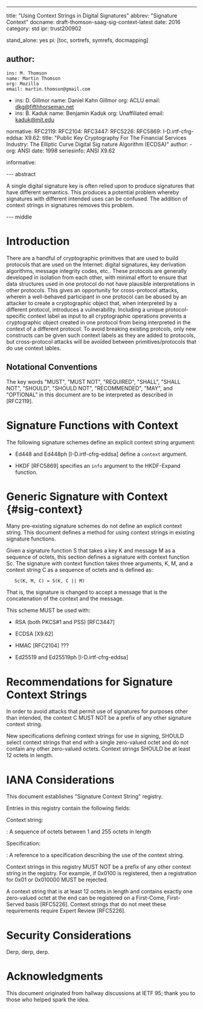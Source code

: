 ---
title: "Using Context Strings in Digital Signatures"
abbrev: "Signature Context"
docname: draft-thomson-saag-sig-context-latest
date: 2016
category: std
ipr: trust200902

stand_alone: yes
pi: [toc, sortrefs, symrefs, docmapping]

author:
 -
    ins: M. Thomson
    name: Martin Thomson
    org: Mozilla
    email: martin.thomson@gmail.com
 -
    ins: D. Gillmor
    name: Daniel Kahn Gillmor
    org: ACLU
    email: dkg@fifthhorseman.net
 -
    ins: B. Kaduk
    name: Benjamin Kaduk
    org: Unaffiliated
    email: kaduk@mit.edu


normative:
  RFC2119:
  RFC2104:
  RFC3447:
  RFC5226:
  RFC5869:
  I-D.irtf-cfrg-eddsa:
  X9.62:
     title: "Public Key Cryptography For The Financial Services Industry: The Elliptic Curve Digital Sig
nature Algorithm (ECDSA)"
     author:
       - org: ANSI
     date: 1998
     seriesinfo: ANSI X9.62

informative:


--- abstract

A single digital signature key is often relied upon to produce signatures that
have different semantics.  This produces a potential problem whereby signatures
with different intended uses can be confused.  The addition of context strings
in signatures removes this problem.

--- middle

# Introduction

There are a handful of cryptographic primitives that are used to build
protocols that are used on the Internet: digital signatures, key derivation
algorithms, message integrity codes, etc..  These protocols are generally
developed in isolation from each other, with minimal effort to ensure that data
structures used in one protocol do not have plausible interpretations in other
protocols.  This gives an opportunity for cross-protocol attacks, wherein a
well-behaved participant in one protocol can be abused by an attacker to create
a cryptographic object that, when interpreted by a different protocol,
introduces a vulnerability.  Including a unique protocol-specific context label
as input to all cryptographic operations prevents a cryptographic object
created in one protocol from being interpreted in the context of a different
protocol.  To avoid breaking existing protcols, only new constructs can be
given such context labels as they are added to protocols, but cross-protocol
attacks will be avoided between primitives/protocols that do use context
lables.

## Notational Conventions

The key words "MUST", "MUST NOT", "REQUIRED", "SHALL", "SHALL NOT", "SHOULD",
"SHOULD NOT", "RECOMMENDED", "MAY", and "OPTIONAL" in this document are to be
interpreted as described in [RFC2119].

# Signature Functions with Context

The following signature schemes define an explicit context string argument:

* Ed448 and Ed448ph [I-D.irtf-cfrg-eddsa] define a `context` argument.

* HKDF [RFC5869] specifies an `info` argument to the HKDF-Expand function.


# Generic Signature with Context {#sig-context}

Many pre-existing signature schemes do not define an explicit context string.
This document defines a method for using context strings in existing signature
functions.

Given a signature function S that takes a key K and message M as a sequence of
octets, this section defines a signature with context function Sc.  The
signature with context function takes three arguments, K, M, and a context
string C as a sequence of octets and is defined as:

~~~ inline
   Sc(K, M, C) = S(K, C || M)
~~~

That is, the signature is changed to accept a message that is the concatenation
of the context and the message.

This scheme MUST be used with:

* RSA (both PKCS#1 and PSS) [RFC3447]

* ECDSA [X9.62]

* HMAC [RFC2104]  ???

* Ed25519 and Ed25519ph [I-D.irtf-cfrg-eddsa]


# Recommendations for Signature Context Strings

In order to avoid attacks that permit use of signatures for purposes other than
intended, the context C MUST NOT be a prefix of any other signature context
string.

New specifications defining context strings for use in signing, SHOULD select
context strings that end with a single zero-valued octet and do not contain any
other zero-valued octets.  Context strings SHOULD be at least 12 octets in
length.


# IANA Considerations

This document establishes "Signature Context String" registry.

Entries in this registry contain the following fields:

Context string:

: A sequence of octets between 1 and 255 octets in length

Specification:

: A reference to a specification describing the use of the context string.

Context strings in this registry MUST NOT be a prefix of any other context
string in the registry.  For example, if 0x0100 is registered, then a
registration for 0x01 or 0x010000 MUST be rejected.

A context string that is at least 12 octets in length and contains exactly one
zero-valued octet at the end can be registered on a First-Come, First-Served
basis [RFC5226].  Context strings that do not meet these requirements require
Expert Review [RFC5226].


# Security Considerations

Derp, derp, derp.


# Acknowledgments

This document originated from hallway discussions at IETF 95; thank
you to those who helped spark the idea.
